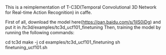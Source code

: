 This is a reimplementation of T-C3D(Temporal Convolutional 3D Network for Real-time Action Recognition) in caffe.

First of all, download the model here(https://pan.baidu.com/s/1jIS0iDg) and put it in /tc3d/examples/tc3d_ucf101_finetuning
Then, training the model by running the following commands:

cd tc3d
make -j
cd  examples/tc3d_ucf101_finetuning
sh finetuning_ucf101.sh
